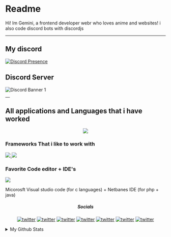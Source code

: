 # Readme 



<p align="center"> 
  
Hi! Im Gemini, a frontend developer webr who loves anime and websites! i also code discord bots with discordjs</p>
 <hr>
 
 <h2> My discord </h2>
 
 [![Discord Presence](https://lanyard.cnrad.dev/api/1005071626133577838)](https://discord.com/users/1005071626133577838)
 
 <h2>Discord Server</h2>
 <img src="https://discord.com/api/guilds/1089934517214662686/widget.png?style=banner1" alt="Discord Banner 1"/><br>
<a href="https://discord.gg/Zu25xfe2XY" Title <br> </kbd> </a>



 
<h2> All applications and Languages that i have worked  </h1>
 <p align="center">
  <a href="https://skillicons.dev">
    <img src="https://skillicons.dev/icons?i=html,css,js,cs,php,ae,pr,au" />
  </a>
</p>


<h3> Frameworks That i like to work with </h3>

 <p align="left">
  <a href="https://skillicons.dev">
    <img src="https://skillicons.dev/icons?i=react"> <img src="https://skillicons.dev/icons?i=vue">
  </a>
</p>
  
  <h3> Favorite Code editor + IDE's </h3>

 <p align="left">
  <a href="https://skillicons.dev">
    <img src="https://skillicons.dev/icons?i=vscode" /> 
  </a>
  
</p>

<p>
  Micorosft Visual studio code (for c languages) + Netbanes IDE (for php + java)
  


<h5 align= "center"> Socials </h5>

<p align="center"

[![twitter](https://socialize-md.vercel.app/api/badge/discord)](https://twitter.com/your_handle)
[![twitter](https://socialize-md.vercel.app/api/badge/youtube)](https://twitter.com/your_handle)
[![twitter](https://socialize-md.vercel.app/api/badge/twitter)](https://twitter.com/your_handle)
[![twitter](https://socialize-md.vercel.app/api/badge/linkedin)](https://twitter.com/your_handle)
[![twitter](https://socialize-md.vercel.app/api/badge/mail)](https://twitter.com/your_handle)
[![twitter](https://socialize-md.vercel.app/api/badge/instagram)](https://twitter.com/your_handle)
   [![twitter](https://socialize-md.vercel.app/api/badge/web)](https://twitter.com/your_handle)
     
   </p>
   
   <details>
  <summary>My Github Stats</summary>

[![GitHub Streak](https://streak-stats.demolab.com?user=Geminiixd&theme=dark)](https://git.io/streak-stats)
  
  </details>
  
  
  

  
  

